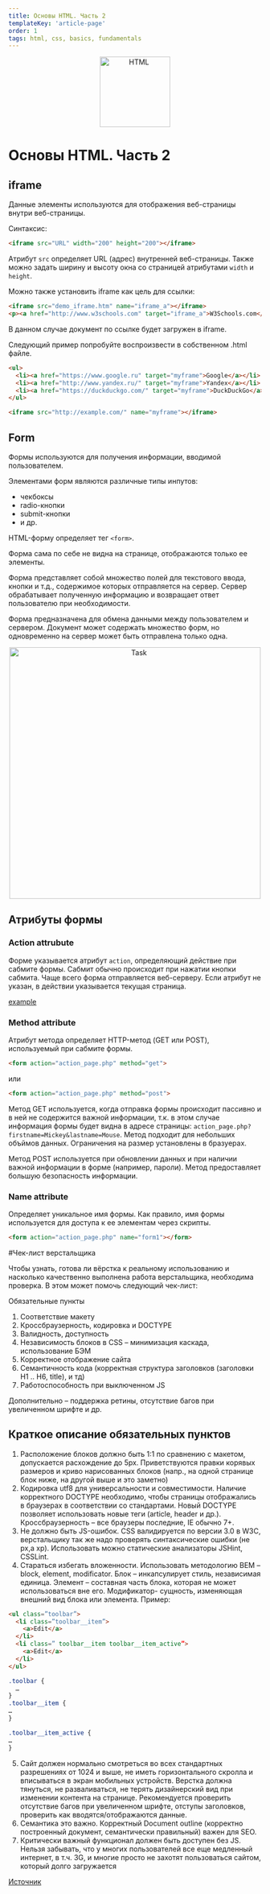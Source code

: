 ```yaml
---
title: Основы HTML. Часть 2
templateKey: 'article-page'
order: 1
tags: html, css, basics, fundamentals
---
```


<p align="center">
    <img
        width='140'
        title='HTML'
        src="https://upload.wikimedia.org/wikipedia/commons/thumb/6/61/HTML5_logo_and_wordmark.svg/1200px-HTML5_logo_and_wordmark.svg.png"
    />
</p>

# Основы HTML. Часть 2

## iframe

Данные элементы используются для отображения веб-страницы внутри веб-страницы.

Синтаксис:

```html
<iframe src="URL" width="200" height="200"></iframe>
```

Атрибут `src` определяет URL (адрес) внутренней веб-страницы. Также можно задать ширину и высоту окна со страницей атрибутами `width` и `height`.

Можно также установить iframe как цель для ссылки:

```html
<iframe src="demo_iframe.htm" name="iframe_a"></iframe>
<p><a href="http://www.w3schools.com" target="iframe_a">W3Schools.com</a></p>
```

В данном случае документ по ссылке будет загружен в iframe.

Следующий пример попробуйте воспроизвести в собственном .html файле.

```html
<ul>
  <li><a href="https://www.google.ru" target="myframe">Google</a></li>
  <li><a href="http://www.yandex.ru/" target="myframe">Yandex</a></li>
  <li><a href="https://duckduckgo.com/" target="myframe">DuckDuckGo</a></li>
</ul>

<iframe src="http://example.com/" name="myframe"></iframe>
```

## Form

Формы используются для получения информации, вводимой пользователем.

Элементами форм являются различные типы инпутов:

-   чекбоксы
-   radio-кнопки
-   submit-кнопки
-   и др.

HTML-форму определяет тег `<form>`.

Форма сама по себе не видна на странице, отображаются только ее элементы.

Форма представляет собой множество полей для текстового ввода, кнопки и т.д., содержимое которых отправляется на сервер. Сервер обрабатывает полученную информацию и возвращает ответ пользователю при необходимости.

Форма предназначена для обмена данными между пользователем и сервером. Документ может содержать множество форм, но одновременно на сервер может быть отправлена только одна.

<p align="center">
    <img
        width='500'
        title='Task'
        src="https://s3.amazonaws.com/media-p.slid.es/uploads/130700/images/1718218/pasted-from-clipboard.png"
    />
</p>

## Атрибуты формы

### Action attrubute

Форме указывается атрибут `action`, определяющий действие при сабмите формы. Сабмит обычно происходит при нажатии кнопки сабмита. Чаще всего форма отправляется веб-серверу. Если атрибут не указан, в действии указывается текущая страница.

[example](http://jsbin.com/voseni/edit?html,output)

### Method attribute

Атрибут метода определяет HTTP-метод (GET или POST), используемый при сабмите формы.

```html
<form action="action_page.php" method="get">
```

или

```html
<form action="action_page.php" method="post">
```

Метод GET используется, когда отправка формы происходит пассивно и в ней не содержится важной информации, т.к. в этом случае информация формы будет видна в адресе страницы: `action_page.php?firstname=Mickey&lastname=Mouse`. Метод подходит для небольших объймов данных. Ограничения на размер установлены в бразуерах.

Метод POST используется при обновлении данных и при наличии важной информации в форме (например, пароли). Метод предоставляет большую безопасность информации.

### Name attribute

Определяет уникальное имя формы. Как правило, имя формы используется для доступа к ее элементам через скрипты.

```html
<form action="action_page.php" name="form1"></form>
```

#Чек-лист верстальщика

Чтобы узнать, готова ли вёрстка к реальному использованию и насколько качественно выполнена работа верстальщика, необходима проверка.
В этом может помочь следующий чек-лист:

Обязательные пункты

1. Соответствие макету
2. Кроссбраузерность, кодировка и DOCTYPE
3. Валидность, доступность
4. Независимость блоков в CSS – минимизация каскада, использование БЭМ
5. Корректное отображение сайта
6. Семантичность кода (корректная структура заголовков (заголовки H1 .. H6, title), и тд)
7. Работоспособность при выключенном JS

Дополнительно – поддержка ретины, отсутствие багов при увеличенном шрифте и др.

## Краткое описание обязательных пунктов

1. Расположение блоков должно быть 1:1 по сравнению с макетом, допускается расхождение до 5px. Приветствуются правки корявых размеров и криво нарисованных блоков (напр., на одной странице блок ниже, на другой выше и это заметно)
2. Кодировка utf8 для универсальности и совместимости. Наличие корректного DOCTYPE необходимо, чтобы страницы отображались в браузерах в соответствии со стандартами. Новый DOCTYPE позволяет использовать новые теги (article, header и др.). Кроссбраузерность – все браузеры последние, IE обычно 7+.
3. Не должно быть JS-ошибок. CSS валидируется по версии 3.0 в W3C, верстальщику так же надо проверять синтаксические ошибки (не px,а xp). Использовать можно статические анализаторы JSHint, CSSLint.
4. Стараться избегать вложенности. Использовать методологию BEM – block, element, modificator. Блок – инкапсулирует стиль, независимая единица. Элемент – составная часть блока, которая не может использоваться вне его. Модификатор- сущность, изменяющая внешний вид блока или элемента. Пример:

```html
<ul class=”toolbar”>
  <li class=”toolbar__item”>
    <a>Edit</a>
  </li>
  <li class=” toolbar__item toolbar__item_active”>
    <a>Edit</a>
  </li>
</ul>
```

```css
.toolbar {
  …
}
.toolbar__item {
…
}

.toolbar__item_active {
…
}
```

5. Сайт должен нормально смотреться во всех стандартных разрешениях от 1024 и выше, не иметь горизонтального скролла и вписываться в экран мобильных устройств. Верстка должна тянуться, не разваливаться, не терять дизайнерский вид при изменении контента на странице. Рекомендуется проверить отсутствие багов при увеличенном шрифте, отступы заголовков, проверить как вводятся/отображаются данные.
6. Семантика это важно. Корректный Document outline (корректно построенный документ, семантически правильный) важен для SEO.
7. Критически важный функционал должен быть доступен без JS. Нельзя забывать, что у многих пользователей все еще медленный интернет, в т.ч. 3G, и многие просто не захотят пользоваться сайтом, который долго загружается

[Источник](https://habr.com/post/114256)
